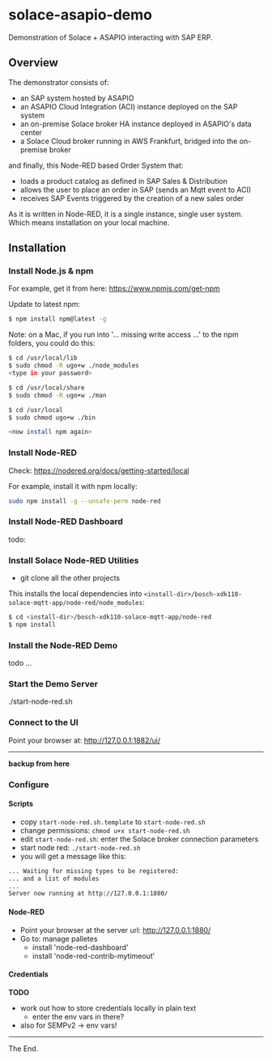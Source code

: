 # solace-asapio-demo

Demonstration of Solace + ASAPIO interacting with SAP ERP.

## Overview

The demonstrator consists of:
- an SAP system hosted by ASAPIO
- an ASAPIO Cloud Integration (ACI) instance deployed on the SAP system
- an on-premise Solace broker HA instance deployed in ASAPIO's data center
- a Solace Cloud broker running in AWS Frankfurt, bridged into the on-premise broker

and finally, this Node-RED based Order System that:
- loads a product catalog as defined in SAP Sales & Distribution
- allows the user to place an order in SAP (sends an Mqtt event to ACI)
- receives SAP Events triggered by the creation of a new sales order

As it is written in Node-RED, it is a single instance, single user system.
Which means installation on your local machine.

## Installation

### Install Node.js & npm

For example, get it from here: https://www.npmjs.com/get-npm

Update to latest npm:
```bash
$ npm install npm@latest -g
```
Note: on a Mac, if you run into '... missing write access ...' to the npm folders, you could do this:
```bash
$ cd /usr/local/lib
$ sudo chmod -R ugo+w ./node_modules
<type in your password>

$ cd /usr/local/share
$ sudo chmod -R ugo+w ./man

$ cd /usr/local
$ sudo chmod ugo+w ./bin

<now install npm again>

```

### Install Node-RED

Check: https://nodered.org/docs/getting-started/local

For example, install it with npm locally:
```bash
sudo npm install -g --unsafe-perm node-red
```

### Install Node-RED Dashboard

todo:

### Install Solace Node-RED Utilities

- git clone all the other projects


This installs the local dependencies into ``<install-dir>/bosch-xdk110-solace-mqtt-app/node-red/node_modules``:
```bash
$ cd <install-dir>/bosch-xdk110-solace-mqtt-app/node-red
$ npm install
```

### Install the Node-RED Demo

todo ...


### Start the Demo Server

./start-node-red.sh

### Connect to the UI

Point your browser at: http://127.0.0.1:1882/ui/

---
**backup from here**



### Configure

#### Scripts
* copy ``start-node-red.sh.template`` to ``start-node-red.sh``
* change permissions: ``chmod u+x start-node-red.sh``
* edit ``start-node-red.sh``: enter the Solace broker connection parameters
* start node red: ``./start-node-red.sh``
* you will get a message like this:

```bash
... Waiting for missing types to be registered:
... and a list of modules
...
Server now running at http://127.0.0.1:1880/
```
#### Node-RED
* Point your browser at the server url: http://127.0.0.1:1880/
* Go to: manage palletes
  - install 'node-red-dashboard'
  - install 'node-red-contrib-mytimeout'

#### Credentials
**TODO**
- work out how to store credentials locally in plain text
  - enter the env vars in there?
- also for SEMPv2 -> env vars!




---
The End.
